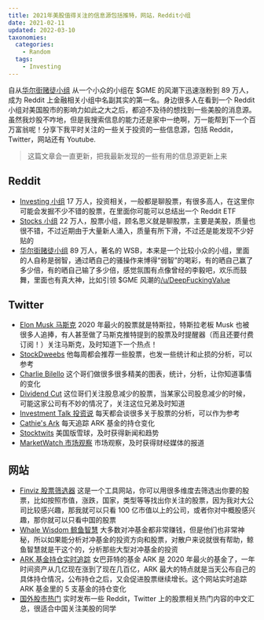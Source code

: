 ```yaml
---
title: 2021年美股值得关注的信息源包括推特，网站，Reddit小组
date: 2021-02-11
updated: 2022-03-10
taxonomies:
  categories:
    - Random
  tags:
    - Investing
---
```


自从[华尔街赌徒小组](https://www.reddit.com/r/wallstreetbets) 从一个小众的小组在 $GME 的风潮下迅速涨粉到 89 万人，成为 Reddit 上金融相关小组中名副其实的第一名。身边很多人在看到一个 Reddit 小组对美国股市的影响力如此之大之后，都迫不及待的想找到一些美股的消息源。虽然我炒股不咋地，但是我搜索信息的能力还是家中一绝啊，万一能帮到下一个百万富翁呢！分享下我平时关注的一些关于投资的一些信息源，包括 Reddit，Twitter，网站还有 Youtube.

> 这篇文章会一直更新，把我最新发现的一些有用的信息源更新上来

<!-- more -->

## Reddit

- [Investing 小组](https://www.reddit.com/r/investing/) 17 万人，投资相关，一般都是聊股票，有很多高人，在这里你可能会发掘不少不错的股票，在里面你可能可以总结出一个 Reddit ETF
- [Stocks 小组](https://www.reddit.com/r/stocks) 22 万人，股票小组，顾名思义就是聊股票，主要是美股，质量也很不错，不过近期由于大量新人涌入，质量有所下滑，不过还是能发现不少好贴的
- [华尔街赌徒小组](https://www.reddit.com/r/wallstreetbets) 89 万人，著名的 WSB，本来是一个比较小众的小组，里面的人自称是弱智，通过晒自己的骚操作来博得“弱智”的喝彩，有的晒自己赢了多少倍，有的晒自己输了多少倍，感觉氛围有点像曾经的李毅吧，欢乐而鼓舞，里面也有真大神，比如引领 $GME 风潮的[/u/DeepFuckingValue](https://www.reddit.com/user/DeepFuckingValue)

## Twitter

- [Elon Musk 马斯克](https://twitter.com/elonmusk) 2020 年最火的股票就是特斯拉，特斯拉老板 Musk 也被很多人追捧，有人甚至做了马斯克推特提到的股票及时提醒器（而且还要付费订阅！）关注马斯克，及时知道下一个热点！
- [StockDweebs](https://twitter.com/StockDweebs) 他每周都会推荐一些股票，也发一些统计和止损的分析，可以参考
- [Charlie Bilello](https://twitter.com/charliebilello) 这个哥们做很多很多精美的图表，统计，分析，让你知道事情的变化
- [Dividend Cut](https://twitter.com/dividendcut) 这位哥们关注股息减少的股票，当某家公司股息减少的时候，可能这家公司有不妙的情况了，关注这位兄弟及时知道
- [Investment Talk 投资说](https://twitter.com/InvestmentTalkk) 每天都会谈很多关于股票的分析，可以作为参考
- [Cathie's Ark](https://twitter.com/cathiesark) 每天追踪 ARK 基金的持仓变化
- [Stocktwits](https://twitter.com/Stocktwits) 美国版雪球，及时获得新闻和趋势
- [MarketWatch 市场观察](https://twitter.com/MarketWatch) 市场观察，及时获得财经媒体的报道

## 网站

- [Finviz 股票筛选器](https://finviz.com/screener.ashx) 这是一个工具网站，你可以用很多维度去筛选出你要的股票，比如按照市值，涨跌，国家，类型等等找出你关注的股票，因为我对大公司比较感兴趣，那我就可以只看 100 亿市值以上的公司，或者你对中概股感兴趣，那你就可以只看中国的股票
- [Whale Wisdom 鲸鱼智慧](https://whalewisdom.com/whitepapers/whalewisdom) 大多数对冲基金都非常赚钱，但是他们也非常神秘，所以如果能分析对冲基金的投资方向和股票，对散户来说就很有帮助，鲸鱼智慧就是干这个的，分析那些大型对冲基金的投资
- [ARK 基金持仓实时追踪](https://arktrack.com/) 女巴菲特的基金 ARK 是 2020 年最火的基金了，一年时间资产从几亿现在涨到了现在几百亿，ARK 最大的特点就是当天公布自己的具体持仓情况，公布持仓之后，又会促进股票继续增长。这个网站实时追踪 ARK 基金里的 5 支基金的持仓变化
- [国外股市热门](https://stocks.buzzing.cc/) 实时发布一些 Reddit，Twitter 上的股票相关热门内容的中文汇总，很适合中国关注美股的同学
